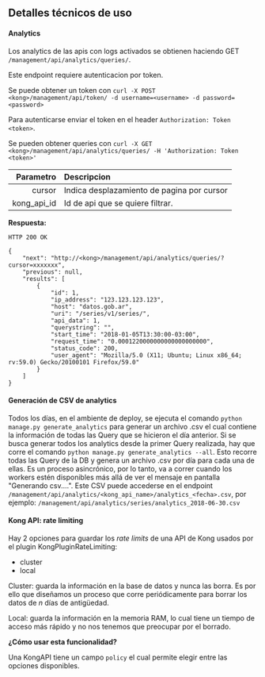 ## Detalles técnicos de uso


#### Analytics

Los analytics de las apis con logs activados se obtienen haciendo GET `/management/api/analytics/queries/`.

Este endpoint requiere autenticacion por token.

Se puede obtener un token con `curl -X POST <kong>/management/api/token/ -d username=<username> -d password=<password>`

Para autenticarse enviar el token en el header `Authorization: Token <token>`.

Se pueden obtener queries con `curl -X GET <kong>/management/api/analytics/queries/ -H 'Authorization: Token <token>'
`


| Parametro   | Descripcion                                                     |
| -----------:|:--------------------------------------------------------------- |
| cursor      | Indica desplazamiento de pagina por cursor                      |
| kong_api_id | Id de api que se quiere filtrar.                                |


**Respuesta:**
```
HTTP 200 OK
```
```
{
    "next": "http://<kong>/management/api/analytics/queries/?cursor=xxxxxxx",
    "previous": null,
    "results": [
        {
            "id": 1,
            "ip_address": "123.123.123.123",
            "host": "datos.gob.ar",
            "uri": "/series/v1/series/",
            "api_data": 1,
            "querystring": "",
            "start_time": "2018-01-05T13:30:00-03:00",
            "request_time": "0.0001220000000000000000000",
            "status_code": 200,
            "user_agent": "Mozilla/5.0 (X11; Ubuntu; Linux x86_64; rv:59.0) Gecko/20100101 Firefox/59.0"
        }
    ]
}
```

#### Generación de CSV de analytics

Todos los días, en el ambiente de deploy, se ejecuta el comando `python manage.py generate_analytics` para generar un archivo .csv el cual contiene la información de todas las Query que se hicieron el día anterior. Si se busca generar todos los analytics desde la primer Query realizada, hay que corre el comando `python manage.py generate_analytics --all`. Esto recorre todas las Query de la DB y genera un archivo .csv por día para cada una de ellas. Es un proceso asincrónico, por lo tanto, va a correr cuando los workers estén disponibles más allá de ver el mensaje en pantalla "Generando csv....". Este CSV puede accederse en el endpoint `/management/api/analytics/<kong_api_name>/analytics_<fecha>.csv`, por ejemplo: `/management/api/analytics/series/analytics_2018-06-30.csv`


#### Kong API: rate limiting

Hay 2 opciones para guardar los _rate limits_ de una API de Kong usados por el plugin KongPluginRateLimiting:
- cluster
- local

Cluster: guarda la información en la base de datos y nunca las borra. Es por ello que diseñamos un proceso que corre periódicamente para borrar los datos de _n_ días de antigüedad.

Local: guarda la información en la memoria RAM, lo cual tiene un tiempo de acceso más rápido y no nos tenemos que preocupar por el borrado.

**¿Cómo usar esta funcionalidad?**

Una KongAPI tiene un campo `policy` el cual permite elegir entre las opciones disponibles.